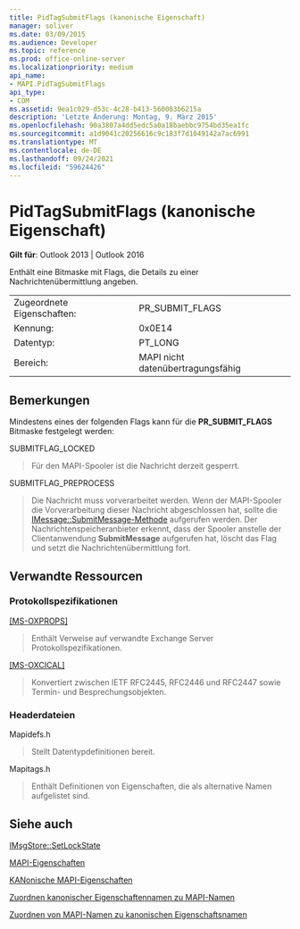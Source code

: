 ```yaml
---
title: PidTagSubmitFlags (kanonische Eigenschaft)
manager: soliver
ms.date: 03/09/2015
ms.audience: Developer
ms.topic: reference
ms.prod: office-online-server
ms.localizationpriority: medium
api_name:
- MAPI.PidTagSubmitFlags
api_type:
- COM
ms.assetid: 9ea1c029-d53c-4c28-b413-560083b6215a
description: 'Letzte Änderung: Montag, 9. März 2015'
ms.openlocfilehash: 90a3807a4dd5edc5a0a18baebbc9754bd35ea1fc
ms.sourcegitcommit: a1d9041c20256616c9c183f7d1049142a7ac6991
ms.translationtype: MT
ms.contentlocale: de-DE
ms.lasthandoff: 09/24/2021
ms.locfileid: "59624426"
---
```

# <a name="pidtagsubmitflags-canonical-property"></a>PidTagSubmitFlags (kanonische Eigenschaft)

  
  
**Gilt für**: Outlook 2013 | Outlook 2016 
  
Enthält eine Bitmaske mit Flags, die Details zu einer Nachrichtenübermittlung angeben.
  
|||
|:-----|:-----|
|Zugeordnete Eigenschaften:  <br/> |PR_SUBMIT_FLAGS  <br/> |
|Kennung:  <br/> |0x0E14  <br/> |
|Datentyp:  <br/> |PT_LONG  <br/> |
|Bereich:  <br/> |MAPI nicht datenübertragungsfähig  <br/> |
   
## <a name="remarks"></a>Bemerkungen

Mindestens eines der folgenden Flags kann für die **PR_SUBMIT_FLAGS** Bitmaske festgelegt werden: 
  
SUBMITFLAG_LOCKED 
  
> Für den MAPI-Spooler ist die Nachricht derzeit gesperrt. 
    
SUBMITFLAG_PREPROCESS 
  
> Die Nachricht muss vorverarbeitet werden. Wenn der MAPI-Spooler die Vorverarbeitung dieser Nachricht abgeschlossen hat, sollte die [IMessage::SubmitMessage-Methode](imessage-submitmessage.md) aufgerufen werden. Der Nachrichtenspeicheranbieter erkennt, dass der Spooler anstelle der Clientanwendung **SubmitMessage** aufgerufen hat, löscht das Flag und setzt die Nachrichtenübermittlung fort.
    
## <a name="related-resources"></a>Verwandte Ressourcen

### <a name="protocol-specifications"></a>Protokollspezifikationen

[[MS-OXPROPS]](https://msdn.microsoft.com/library/f6ab1613-aefe-447d-a49c-18217230b148%28Office.15%29.aspx)
  
> Enthält Verweise auf verwandte Exchange Server Protokollspezifikationen.
    
[[MS-OXCICAL]](https://msdn.microsoft.com/library/a685a040-5b69-4c84-b084-795113fb4012%28Office.15%29.aspx)
  
> Konvertiert zwischen IETF RFC2445, RFC2446 und RFC2447 sowie Termin- und Besprechungsobjekten.
    
### <a name="header-files"></a>Headerdateien

Mapidefs.h
  
> Stellt Datentypdefinitionen bereit.
    
Mapitags.h
  
> Enthält Definitionen von Eigenschaften, die als alternative Namen aufgelistet sind.
    
## <a name="see-also"></a>Siehe auch



[IMsgStore::SetLockState](imsgstore-setlockstate.md)


[MAPI-Eigenschaften](mapi-properties.md)
  
[KANonische MAPI-Eigenschaften](mapi-canonical-properties.md)
  
[Zuordnen kanonischer Eigenschaftennamen zu MAPI-Namen](mapping-canonical-property-names-to-mapi-names.md)
  
[Zuordnen von MAPI-Namen zu kanonischen Eigenschaftsnamen](mapping-mapi-names-to-canonical-property-names.md)

